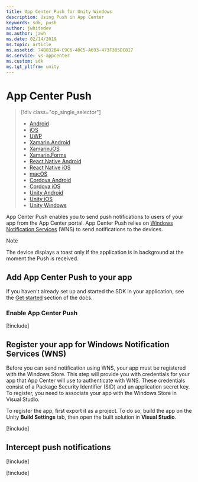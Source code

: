 ```yaml
---
title: App Center Push for Unity Windows
description: Using Push in App Center
keywords: sdk, push
author: jwhitedev
ms.author: jawh
ms.date: 02/14/2019
ms.topic: article
ms.assetid: 74B832B4-C9C6-40C5-A693-473F385DC817
ms.service: vs-appcenter
ms.custom: sdk
ms.tgt_pltfrm: unity
---
```


# App Center Push

> [!div  class="op_single_selector"]
> * [Android](android.md)
> * [iOS](ios.md)
> * [UWP](uwp.md)
> * [Xamarin.Android](xamarin-android.md)
> * [Xamarin.iOS](xamarin-ios.md)
> * [Xamarin.Forms](xamarin-forms.md)
> * [React Native Android](react-native-android.md)
> * [React Native iOS](react-native-ios.md)
> * [macOS](macos.md)
> * [Cordova Android](cordova-android.md)
> * [Cordova iOS](cordova-ios.md)
> * [Unity Android](unity-android.md)
> * [Unity iOS](unity-ios.md)
> * [Unity Windows](unity-windows.md)

App Center Push enables you to send push notifications to users of your app from the App Center portal. App Center Push relies on [Windows Notification Services](https://docs.microsoft.com/windows/uwp/controls-and-patterns/tiles-and-notifications-windows-push-notification-services--wns--overview) (WNS) to send notifications to the devices.

> [!NOTE]
> The device displays a toast only if the application is in background at the moment the Push is received.

## Add App Center Push to your app

If you haven't already set up and started the SDK in your application, see the [Get started](~/sdk/getting-started/uwp.md) section of the docs.

### Enable App Center Push

[!include[](unity-enable.md)]


## Register your app for Windows Notification Services (WNS)

Before you can send notification using WNS, your app must be registered with the Windows Store. This step will provide you with credentials for your app that App Center will use to authenticate with WNS. These credentials consist of a Package Security Identifier (SID) and an application secret key. To register, you need to associate your app with the Windows Store in Visual Studio.

To register the app, first export it as a project. To do so, build the app on the Unity **Build Settings** tab, then open the built solution in **Visual Studio**.

[!include[](windows-wns.md)]

## Intercept push notifications

[!include[](unity-intercept.md)]

[!include[](unity-api-enable.md)]